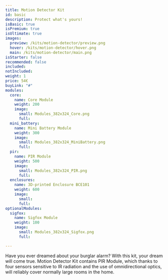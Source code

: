 ```yaml
---
title: Motion Detector Kit
id: basic
description: Protect what's yours!
isBasic: true
isPremium: true
isUltimate: true
images:
  preview: /kits/motion-detector/preview.png
  hover: /kits/motion-detector/hover.png
  main: /kits/motion-detector/main.png
isStarter: false
recommended: false
included:
notIncluded:
weight: 1
price: 54€
buyLink: "#"
modules:
  core:
    name: Core Module
    weight: 200
    image:
      small: Modules_382x324_Core.png
      full:
  mini_battery:
    name: Mini Battery Module
    weight: 300
    image:
      small: Modules_382x324_MiniBattery.png
      full:
  pir:
    name: PIR Module
    weight: 500
    image:
      small: Modules_382x324_PIR.png
      full:
  enclosures:
    name: 3D-printed Enclosure BCE101
    weight: 600
    image:
      small:
      full:
optionalModules:
  sigfox:
    name: Sigfox Module
    weight: 100
    image:
      small: Modules_382x324_Sigfox.png
      full:

---
```


Have you ever dreamed about your burglar alarm? With this kit, your dream will come true. Motion Detector Kit contains PIR Module, which thanks to four sensors sensitive to IR radiation and the use of omnidirectional optics, will reliably cover normally large rooms in the home.
